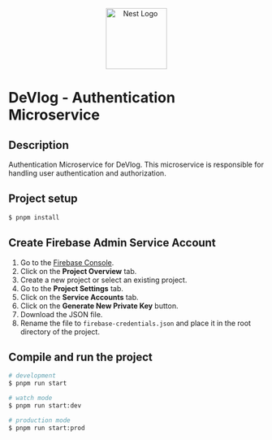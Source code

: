 <p align="center">
  <a href="http://nestjs.com/" target="blank"><img src="https://nestjs.com/img/logo-small.svg" width="120" alt="Nest Logo" /></a>
</p>

[circleci-image]: https://img.shields.io/circleci/build/github/nestjs/nest/master?token=abc123def456
[circleci-url]: https://circleci.com/gh/nestjs/nest

# DeVlog - Authentication Microservice

## Description

Authentication Microservice for DeVlog. This microservice is responsible for handling user authentication and authorization.

## Project setup

```bash
$ pnpm install
```

## Create Firebase Admin Service Account

1. Go to the [Firebase Console](https://console.firebase.google.com/).
2. Click on the **Project Overview** tab.
3. Create a new project or select an existing project.
4. Go to the **Project Settings** tab.
5. Click on the **Service Accounts** tab.
6. Click on the **Generate New Private Key** button.
7. Download the JSON file.
8. Rename the file to `firebase-credentials.json` and place it in the root directory of the project.

## Compile and run the project

```bash
# development
$ pnpm run start

# watch mode
$ pnpm run start:dev

# production mode
$ pnpm run start:prod
```
